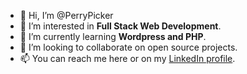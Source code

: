 - 👋 Hi, I’m @PerryPicker
- 👀 I’m interested in **Full Stack Web Development**.
- 🌱 I’m currently learning **Wordpress and PHP**.
- 💞️ I’m looking to collaborate on open source projects.
- 📫 You can reach me here or on my [LinkedIn profile](https://www.linkedin.com/in/hugo-landeros/).

<!---
PerryPicker/PerryPicker is a ✨ special ✨ repository because its `README.md` (this file) appears on your GitHub profile.
You can click the Preview link to take a look at your changes.
--->
